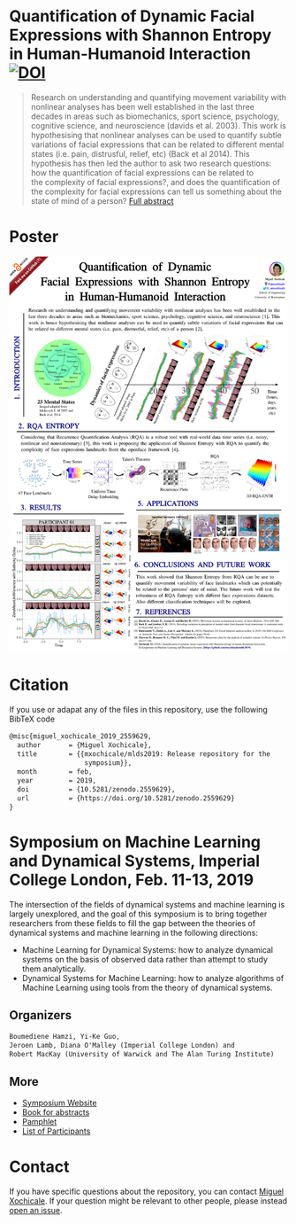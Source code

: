 # Quantification of Dynamic Facial Expressions with Shannon Entropy in Human-Humanoid Interaction [![DOI](https://zenodo.org/badge/DOI/10.5281/zenodo.2559629.svg)](https://doi.org/10.5281/zenodo.2559629)

> Research on understanding and quantifying movement variability 
> with nonlinear analyses has been well established in the last three 
> decades in areas such as biomechanics, sport science, psychology, 
> cognitive science, and neuroscience (davids et al. 2003).
> This work is hypothesising that nonlinear analyses 
> can be used to quantify subtle variations of facial expressions 
> that can be related to different mental states 
> (i.e. pain, distrusful, relief, etc) (Back et al 2014).
> This hypothesis has then led the author to ask two research questions: 
> how the quantification of facial expressions can be related to  
> the complexity of facial expressions?, and 
> does the quantification of the complexity for facial expressions 
> can tell us something about the state of mind of a person?
[Full abstract](/docs/abstract/main.pdf)

# Poster
![poster](/docs/poster/main/poster.png)


# Citation
If you use or adapat any of the files in this repository,
use the following BibTeX code

```
@misc{miguel_xochicale_2019_2559629,
  author       = {Miguel Xochicale},
  title        = {{mxochicale/mlds2019: Release repository for the 
                   symposium}},
  month        = feb,
  year         = 2019,
  doi          = {10.5281/zenodo.2559629},
  url          = {https://doi.org/10.5281/zenodo.2559629}
}
```

# Symposium on Machine Learning and Dynamical Systems, Imperial College London, Feb. 11-13, 2019

The intersection of the fields of dynamical systems and machine learning is largely unexplored, 
and the goal of this symposium is to bring together researchers from these fields to fill the 
gap between the theories of dynamical systems and machine learning in the following directions:
* Machine Learning for Dynamical Systems: how to analyze dynamical systems on the basis of observed 
	data rather than attempt to study them analytically.
* Dynamical Systems for Machine Learning: how to analyze algorithms of Machine Learning using tools 
	from the theory of dynamical systems.

## Organizers
	Boumediene Hamzi, Yi-Ke Guo, 
	Jeroen Lamb, Diana O'Malley (Imperial College London) and 
	Robert MacKay (University of Warwick and The Alan Turing Institute)

## More
* [Symposium Website](https://sites.google.com/site/boumedienehamzi/symposium-on-machine-learning-for-dynamical-systems_2019)
* [Book for abstracts](https://docs.google.com/document/d/1oDm97RaYCyYpxQwPhZ7od54SN0lYMpIKjvgmfKmZYpM/edit)
* [Pamphlet](https://drive.google.com/file/d/1-IL_ULcD8tJw_dKrxeVBAFFJmZ5LzjAk/view)
* [List of Participants](https://drive.google.com/file/d/1nJXYz8hlWKcByVvw-96B01GUSVF9WyRu/view)


# Contact
If you have specific questions about the repository, you can contact
[Miguel Xochicale](mailto:perez.xochicaleATgmail.com?subject="[mlds2019]"). 
If your question might be relevant to other people, please instead [open an
issue](https://github.com/mxochicale/mlds2019/issues).


